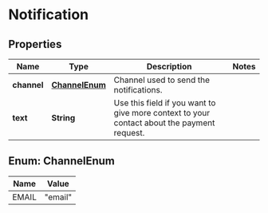 
# Notification

## Properties
Name | Type | Description | Notes
------------ | ------------- | ------------- | -------------
**channel** | [**ChannelEnum**](#ChannelEnum) | Channel used to send the notifications.  | 
**text** | **String** | Use this field if you want to give more context to your contact about the payment request.  | 


<a name="ChannelEnum"></a>
## Enum: ChannelEnum
Name | Value
---- | -----
EMAIL | &quot;email&quot;



